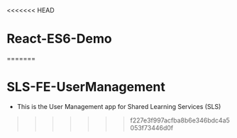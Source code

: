 <<<<<<< HEAD
# React-ES6-Demo 

=======
# SLS-FE-UserManagement

- This is the User Management app for Shared Learning Services (SLS)
>>>>>>> f227e3f997acfba8b6e346bdc4a5053f73446d0f
